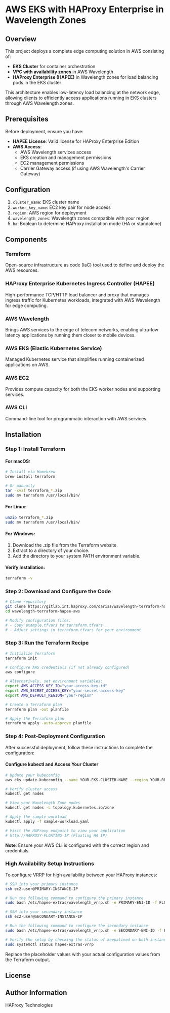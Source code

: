 # AWS EKS with HAProxy Enterprise in Wavelength Zones

## Overview

This project deploys a complete edge computing solution in AWS consisting of:

- **EKS Cluster** for container orchestration
- **VPC with availability zones** in AWS Wavelength
- **HAProxy Enterprise (HAPEE)** in Wavelength zones for load balancing pods in the EKS cluster

This architecture enables low-latency load balancing at the network edge, allowing clients to efficiently access applications running in EKS clusters through AWS Wavelength zones.

## Prerequisites

Before deployment, ensure you have:

- **HAPEE License**: Valid license for HAProxy Enterprise Edition
- **AWS Access**:
  - AWS Wavelength services access
  - EKS creation and management permissions
  - EC2 management permissions
  - Carrier Gateway access (if using AWS Wavelength's Carrier Gateway)

## Configuration

1. `cluster_name`: EKS cluster name
2. `worker_key_name`: EC2 key pair for node access
3. `region`: AWS region for deployment
4. `wavelength_zones`: Wavelength zones compatible with your region
5. `ha`: Boolean to determine HAProxy installation mode (HA or standalone)

## Components

### Terraform

Open-source infrastructure as code (IaC) tool used to define and deploy the AWS resources.

### HAProxy Enterprise Kubernetes Ingress Controller (HAPEE)

High-performance TCP/HTTP load balancer and proxy that manages ingress traffic for Kubernetes workloads, integrated with AWS Wavelength for edge computing.

### AWS Wavelength

Brings AWS services to the edge of telecom networks, enabling ultra-low latency applications by running them closer to mobile devices.

### AWS EKS (Elastic Kubernetes Service)

Managed Kubernetes service that simplifies running containerized applications on AWS.

### AWS EC2

Provides compute capacity for both the EKS worker nodes and supporting services.

### AWS CLI

Command-line tool for programmatic interaction with AWS services.

## Installation

### Step 1: Install Terraform

#### For macOS:

```bash
# Install via Homebrew
brew install terraform

# Or manually
tar -xvzf terraform_*.zip
sudo mv terraform /usr/local/bin/
```

#### For Linux:

```bash
unzip terraform_*.zip
sudo mv terraform /usr/local/bin/
```

#### For Windows:

1. Download the .zip file from the Terraform website.
2. Extract to a directory of your choice.
3. Add the directory to your system PATH environment variable.

#### Verify Installation:

```bash
terraform -v
```

### Step 2: Download and Configure the Code

```bash
# Clone repository
git clone https://gitlab.int.haproxy.com/darias/wavelength-terraform-hapee-aws.git
cd wavelength-terraform-hapee-aws

# Modify configuration files:
# - Copy example.tfvars to terraform.tfvars
# - Adjust settings in terraform.tfvars for your environment
```

### Step 3: Run the Terraform Recipe

```bash
# Initialize Terraform
terraform init

# Configure AWS credentials (if not already configured)
aws configure

# Alternatively, set environment variables:
export AWS_ACCESS_KEY_ID="your-access-key-id"
export AWS_SECRET_ACCESS_KEY="your-secret-access-key"
export AWS_DEFAULT_REGION="your-region"

# Create a Terraform plan
terraform plan -out planfile

# Apply the Terraform plan
terraform apply -auto-approve planfile
```

### Step 4: Post-Deployment Configuration

After successful deployment, follow these instructions to complete the configuration:

#### Configure kubectl and Access Your Cluster

```bash
# Update your kubeconfig
aws eks update-kubeconfig --name YOUR-EKS-CLUSTER-NAME --region YOUR-REGION

# Verify cluster access
kubectl get nodes

# View your Wavelength Zone nodes
kubectl get nodes -L topology.kubernetes.io/zone

# Apply the sample workload
kubectl apply -f sample-workload.yaml

# Visit the HAProxy endpoint to view your application
# http://HAPROXY-FLOATING-IP (Floating HA IP)
```

**Note**: Ensure your AWS CLI is configured with the correct region and credentials.

### High Availability Setup Instructions

To configure VRRP for high availability between your HAProxy instances:

```bash
# SSH into your primary instance
ssh ec2-user@PRIMARY-INSTANCE-IP

# Run the following command to configure the primary instance
sudo bash /etc/hapee-extras/wavelength_vrrp.sh -e PRIMARY-ENI-ID -f FLOATING-IP -l PRIMARY-LOCAL-IP -p SECONDARY-IP -i INTERFACE-NAME -r PRIORITY-VALUE -g YOUR-REGION

# SSH into your secondary instance
ssh ec2-user@SECONDARY-INSTANCE-IP

# Run the following command to configure the secondary instance
sudo bash /etc/hapee-extras/wavelength_vrrp.sh -e SECONDARY-ENI-ID -f FLOATING-IP -l SECONDARY-LOCAL-IP -p PRIMARY-IP -i INTERFACE-NAME -r PRIORITY-VALUE -g YOUR-REGION

# Verify the setup by checking the status of keepalived on both instances
sudo systemctl status hapee-extras-vrrp
```

Replace the placeholder values with your actual configuration values from the Terraform output.

## License


## Author Information

HAProxy Technologies
